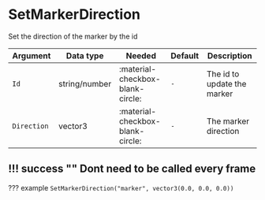 # SetMarkerDirection
Set the direction of the marker by the id

| Argument              | Data type                            | Needed                    | Default         | Description
| ----------------------| ------------------------------------ | ------------------------- |-----------------|-------------
| `Id`                | string/number | :material-checkbox-blank-circle: | `-` | The id to update the marker
| `Direction`                | vector3 | :material-checkbox-blank-circle: | `-` | The marker direction
    
!!! success ""
    Dont need to be called every frame
---
??? example
    ```
    SetMarkerDirection("marker", vector3(0.0, 0.0, 0.0))
    ```